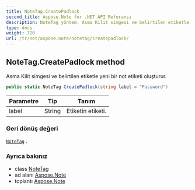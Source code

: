 ```yaml
---
title: NoteTag.CreatePadlock
second_title: Aspose.Note for .NET API Referansı
description: NoteTag yöntem. Asma Kilit simgesi ve belirtilen etiketle yeni bir not etiketi oluşturur.
type: docs
weight: 720
url: /tr/net/aspose.note/notetag/createpadlock/
---
```

## NoteTag.CreatePadlock method

Asma Kilit simgesi ve belirtilen etiketle yeni bir not etiketi oluşturur.

```csharp
public static NoteTag CreatePadlock(string label = "Password")
```

| Parametre | Tip | Tanım |
| --- | --- | --- |
| label | String | Etiketin etiketi. |

### Geri dönüş değeri

[`NoteTag`](../) .

### Ayrıca bakınız

* class [NoteTag](../)
* ad alanı [Aspose.Note](../../notetag/)
* toplantı [Aspose.Note](../../../)



